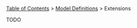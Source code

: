 [Table of Contents](tutorial-toc.html) > [Model Definitions](tutorial-definitions.html) > Extensions

TODO
